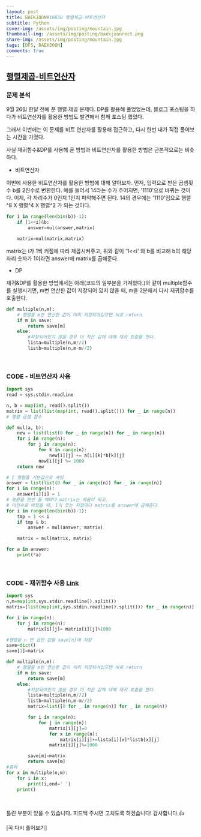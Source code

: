 ```yaml
---
layout: post
title: BAEKJOON#10830 행렬제곱-비트연산자
subtitle: Python
cover-img: /assets/img/posting/mountain.jpg
thumbnail-img: /assets/img/posting/baekjoonrect.png
share-img: /assets/img/posting/mountain.jpg
tags: [DFS, BAEKJOON]
comments: true
---
```


## [행렬제곱-비트연산자](https://www.acmicpc.net/problem/10830)

### 문제 분석

9월 26일 한달 전에 푼 행렬 제곱 문제다.
DP를 활용해 풀었었는데, 블로그 포스팅을 하다가 비트연산자를 활용한 방법도 발견해서 함께 포스팅 했었다.

그래서 이번에는 이 문제를 비트 연산자를 활용해 접근하고, 다시 한번 내가 직접 풀어보는 시간을 가졌다.

사실 재귀함수&DP를 사용해 푼 방법과 비트연산자를 활용한 방법은 근본적으로는 비슷하다.

- 비트연산자

이번에 사용한 비트연산자를 활용한 방법에 대해 알아보자.
먼저, 입력으로 받은 곱셈횟수 b를 2진수로 변환한다.
예를 들어서 14라는 수가 주어지면, '1110'으로 바뀌는 것이다.
이제, 각 자리수가 0인지 1인지 파악해주면 된다. 14의 경우에는 '1110'임으로
행렬^8 X 행렬^4 X 행렬^2 가 되는 것이다.

```python
for i in range(len(bin(b))-1):
    if (1<<i)&b:
        answer=mul(answer,matrix)

    matrix=mul(matrix,matrix)
```

matrix는 i가 1씩 커짐에 따라 제곱시켜주고, 위와 같이 '1<<i' 와 b를 비교해 b의 해당 자리 숫자가 1이라면 answer에 matrix를 곱해준다.

- DP

재귀&DP를 활용한 방법에서는 아래(코드의 일부분을 가져왔다.)와 같이 multiple함수를 실행시키면, m번 연산한 값이 저장되어 있지 않을 때, m을 2분해서 다시 재귀함수를 호출한다.

```python
def multiple(n,m):
    # 행렬을 m번 연산한 값이 이미 저장되어있으면 바로 return
    if m in save:
        return save[m]
    else:
        #저장되어있지 않을 경우 더 작은 값에 대해 재귀 호출을 한다.
        lista=multiple(n,m//2)
        listb=multiple(n,m-m//2)
```

<br>

### CODE - 비트연산자 사용

```python
import sys
read = sys.stdin.readline

n, b = map(int, read().split())
matrix = list(list(map(int, read().split())) for _ in range(n))
# 행렬 곱셈 함수

def mul(a, b):
    new = list(list(0 for _ in range(n)) for _ in range(n))
    for i in range(n):
        for j in range(n):
            for k in range(n):
                new[i][j] += a[i][k]*b[k][j]
            new[i][j] %= 1000
    return new

# I 행렬을 기본값으로 세팅
answer = list(list(0 for _ in range(n)) for _ in range(n))
for i in range(n):
    answer[i][i] = 1
# 포문을 한번 돌 때마다 matrix는 제곱이 되고,
# 이진수로 바꿨을 때, 1이 있는 지점마다 matrix를 answer에 곱해준다.
for i in range(len(bin(b))-1):
    tmp = 1 << i
    if tmp & b:
        answer = mul(answer, matrix)

    matrix = mul(matrix, matrix)

for a in answer:
    print(*a)
```

<br>

### CODE - 재귀함수 사용 [Link](https://youseop.github.io/2020-09-26-BAEKJOON-10830-%ED%96%89%EB%A0%AC-%EC%A0%9C%EA%B3%B1-copy/)

```python
import sys
n,m=map(int,sys.stdin.readline().split())
matrix=[list(map(int,sys.stdin.readline().split())) for _ in range(n)]

for i in range(n):
    for j in range(n):
        matrix[i][j]= matrix[i][j]%1000

#행렬을 n 번 곱한 값을 save[n]에 저장
save=dict()
save[1]=matrix

def multiple(n,m):
    # 행렬을 m번 연산한 값이 이미 저장되어있으면 바로 return
    if m in save:
        return save[m]
    else:
        #저장되어있지 않을 경우 더 작은 값에 대해 재귀 호출을 한다.
        lista=multiple(n,m//2)
        listb=multiple(n,m-m//2)
        matrix=list([0 for _ in range(n)] for _ in range(n))

        for i in range(n):
            for j in range(n):
                matrix[i][j]=0
                for x in range(n):
                    matrix[i][j]+=lista[i][x]*listb[x][j]
                matrix[i][j]%=1000

        save[m]=matrix
        return save[m]
#출력
for x in multiple(n,m):
    for i in x:
        print(i,end=' ')
    print()
```

<br>

틀린 부분이 있을 수 있습니다. 피드백 주시면 고치도록 하겠습니다!
감사합니다.👍

[꼭 다시 풀어보기]
<br>
<br>
